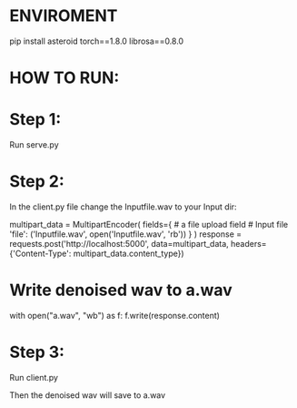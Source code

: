 # ENVIROMENT

pip install asteroid
torch==1.8.0
librosa==0.8.0

# HOW TO RUN:
# Step 1:
Run serve.py

# Step 2:
In the client.py file change the Inputfile.wav to your Input dir:

multipart_data = MultipartEncoder(
    fields={
            # a file upload field
            # Input file
            'file': ('Inputfile.wav', open('Inputfile.wav', 'rb'))
           }
    )
response = requests.post('http://localhost:5000', data=multipart_data,
                  headers={'Content-Type': multipart_data.content_type})

# Write denoised wav to a.wav
with open("a.wav", "wb") as f:
    f.write(response.content)
    
# Step 3:
Run client.py

Then the denoised wav will save to a.wav 
